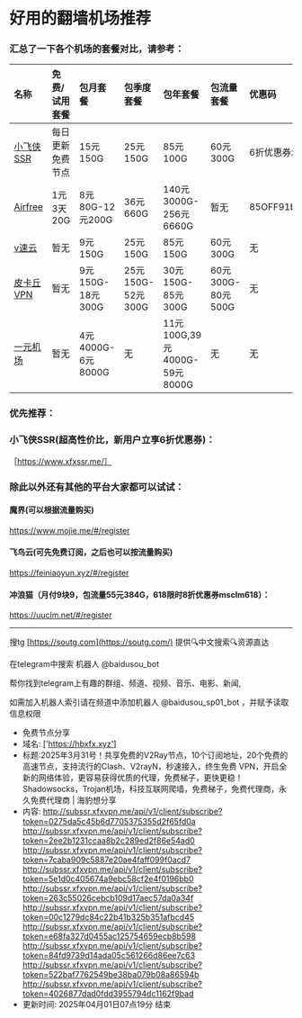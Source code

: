# 好用的翻墙机场推荐
### 汇总了一下各个机场的套餐对比，请参考：
| 名称 | 免费/试用套餐 | 包月套餐 | 包季度套餐 | 包年套餐 | 包流量套餐 | 优惠码 |
| :----- | :----- | :----- | :----- | :----- | :----- | :-----|
| [小飞侠SSR](https://www.xfxssr.me/) | 每日更新免费节点 | 15元150G | 25元150G | 85元100G | 60元300G | 6折优惠券xfxssr1 |
| [Airfree](https://airfree.space/auth/register) | 1元3天20G | 8元80G-12元200G | 36元660G | 140元3000G-256元6660G | 暂无 | 85OFF91b22a25 |
| [v速云](https://www.xfxssr.me/) | 暂无 | 9元150G | 25元150G | 85元150G | 60元300G | 无 |
| [皮卡丘VPN](https://pkqjiasu.com/)                  | 暂无             | 9元150G-18元300G | 25元150G-52元300G | 30元150G-85元300G | 60元300G-80元500G | 无 |
| [一元机场](https://xn--4gq62f52gdss.com/#/register) | 暂无 | 4元4000G-6元8000G | 无 | 11元100G,39元4000G-59元8000G | 无 | 无 |


### 优先推荐：
### 小飞侠SSR(超高性价比，新用户立享6折优惠券)：
［https://www.xfxssr.me/］



### 除此以外还有其他的平台大家都可以试试：

#### 魔界(可以根据流量购买)
https://www.mojie.me/#/register
#### 飞鸟云(可先免费订阅，之后也可以按流量购买)
https://feiniaoyun.xyz/#/register
#### 冲浪猫（月付9块9，包流量55元384G，618限时8折优惠券msclm618）：
https://uuclm.net/#/register

---------------------------------------------------------------------------------------------------------------------------------

搜tg [https://soutg.com](https://soutg.com/) 提供🔍中文搜索🔍资源直达

在telegram中搜索 机器人 @baidusou_bot

帮你找到telegram上有趣的群组、频道、视频、音乐、电影、新闻,

如需加入机器人索引请在频道中添加机器人 @baidusou_sp01_bot ，并赋予读取信息权限

- 免费节点分享 
- 域名: ['https://hbxfx.xyz'] 
- 标题:2025年3月31号！共享免费的V2Ray节点，10个订阅地址，20个免费的高速节点，支持流行的Clash、V2rayN，秒速接入，终生免费 VPN，开启全新的网络体验，更容易获得优质的代理，免费梯子，更快更稳！Shadowsocks，Trojan机场，科技互联网爬墙，免费梯子，免费代理商，永久免费代理商  |  海豹想分享 
- 内容: 
http://subssr.xfxvpn.me/api/v1/client/subscribe?token=0275da5c45b6d7705375355d2f65fd0a
http://subssr.xfxvpn.me/api/v1/client/subscribe?token=2ee2b1231ccaa8b2c289ed2f86e54ad0
http://subssr.xfxvpn.me/api/v1/client/subscribe?token=7caba909c5887e20ae4faff099f0acd7
http://subssr.xfxvpn.me/api/v1/client/subscribe?token=5e1d0c405674a9ebc58cf2e4f0196bb0
http://subssr.xfxvpn.me/api/v1/client/subscribe?token=263c55026cebcb109d17aec57da0a34f
http://subssr.xfxvpn.me/api/v1/client/subscribe?token=00c1279dc84c22b41b325b351afbcd45
http://subssr.xfxvpn.me/api/v1/client/subscribe?token=e68fa327d0455ac125754659ecb8b598
http://subssr.xfxvpn.me/api/v1/client/subscribe?token=84fd9739d14ada05c561266d86ee7c63
http://subssr.xfxvpn.me/api/v1/client/subscribe?token=522baf7762549be38ba079b08a86594b
http://subssr.xfxvpn.me/api/v1/client/subscribe?token=4026877dad0fdd3955794dc1162f9bad 
- 更新时间: 2025年04月01日07点19分 
结束
